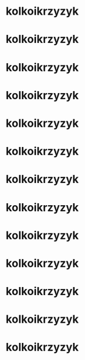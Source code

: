 # kolkoikrzyzyk
# kolkoikrzyzyk
# kolkoikrzyzyk
# kolkoikrzyzyk
# kolkoikrzyzyk
# kolkoikrzyzyk
# kolkoikrzyzyk
# kolkoikrzyzyk
# kolkoikrzyzyk
# kolkoikrzyzyk
# kolkoikrzyzyk
# kolkoikrzyzyk
# kolkoikrzyzyk
